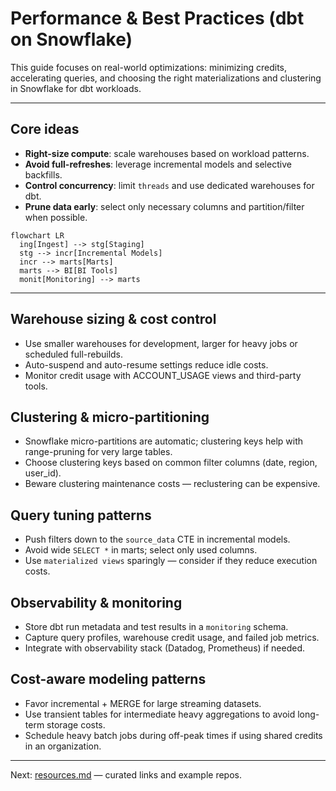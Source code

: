 # Performance & Best Practices (dbt on Snowflake)

This guide focuses on real-world optimizations: minimizing credits, accelerating queries, and choosing the right materializations and clustering in Snowflake for dbt workloads.

---

## Core ideas
- **Right-size compute**: scale warehouses based on workload patterns.
- **Avoid full-refreshes**: leverage incremental models and selective backfills.
- **Control concurrency**: limit `threads` and use dedicated warehouses for dbt.
- **Prune data early**: select only necessary columns and partition/filter when possible.

```mermaid
flowchart LR
  ing[Ingest] --> stg[Staging]
  stg --> incr[Incremental Models]
  incr --> marts[Marts]
  marts --> BI[BI Tools]
  monit[Monitoring] --> marts
```

---

## Warehouse sizing & cost control
- Use smaller warehouses for development, larger for heavy jobs or scheduled full-rebuilds.
- Auto-suspend and auto-resume settings reduce idle costs.
- Monitor credit usage with ACCOUNT_USAGE views and third-party tools.

## Clustering & micro-partitioning
- Snowflake micro-partitions are automatic; clustering keys help with range-pruning for very large tables.
- Choose clustering keys based on common filter columns (date, region, user_id).
- Beware clustering maintenance costs — reclustering can be expensive.

## Query tuning patterns
- Push filters down to the `source_data` CTE in incremental models.
- Avoid wide `SELECT *` in marts; select only used columns.
- Use `materialized views` sparingly — consider if they reduce execution costs.

## Observability & monitoring
- Store dbt run metadata and test results in a `monitoring` schema.
- Capture query profiles, warehouse credit usage, and failed job metrics.
- Integrate with observability stack (Datadog, Prometheus) if needed.

## Cost-aware modeling patterns
- Favor incremental + MERGE for large streaming datasets.
- Use transient tables for intermediate heavy aggregations to avoid long-term storage costs.
- Schedule heavy batch jobs during off-peak times if using shared credits in an organization.

---

Next: [resources.md](./resources.md) — curated links and example repos.